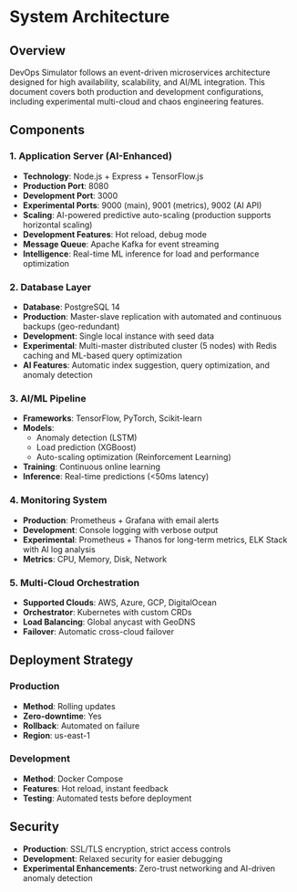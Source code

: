 # System Architecture

## Overview
DevOps Simulator follows an event-driven microservices architecture designed for high availability, scalability, and AI/ML integration. This document covers both production and development configurations, including experimental multi-cloud and chaos engineering features.

## Components

### 1. Application Server (AI-Enhanced)
- **Technology**: Node.js + Express + TensorFlow.js  
- **Production Port**: 8080  
- **Development Port**: 3000  
- **Experimental Ports**: 9000 (main), 9001 (metrics), 9002 (AI API)  
- **Scaling**: AI-powered predictive auto-scaling (production supports horizontal scaling)  
- **Development Features**: Hot reload, debug mode  
- **Message Queue**: Apache Kafka for event streaming  
- **Intelligence**: Real-time ML inference for load and performance optimization  

### 2. Database Layer
- **Database**: PostgreSQL 14  
- **Production**: Master-slave replication with automated and continuous backups (geo-redundant)  
- **Development**: Single local instance with seed data  
- **Experimental**: Multi-master distributed cluster (5 nodes) with Redis caching and ML-based query optimization  
- **AI Features**: Automatic index suggestion, query optimization, and anomaly detection  

### 3. AI/ML Pipeline
- **Frameworks**: TensorFlow, PyTorch, Scikit-learn  
- **Models**:  
  - Anomaly detection (LSTM)  
  - Load prediction (XGBoost)  
  - Auto-scaling optimization (Reinforcement Learning)  
- **Training**: Continuous online learning  
- **Inference**: Real-time predictions (<50ms latency)  

### 4. Monitoring System
- **Production**: Prometheus + Grafana with email alerts  
- **Development**: Console logging with verbose output  
- **Experimental**: Prometheus + Thanos for long-term metrics, ELK Stack with AI log analysis  
- **Metrics**: CPU, Memory, Disk, Network  

### 5. Multi-Cloud Orchestration
- **Supported Clouds**: AWS, Azure, GCP, DigitalOcean  
- **Orchestrator**: Kubernetes with custom CRDs  
- **Load Balancing**: Global anycast with GeoDNS  
- **Failover**: Automatic cross-cloud failover  

## Deployment Strategy

### Production
- **Method**: Rolling updates  
- **Zero-downtime**: Yes  
- **Rollback**: Automated on failure  
- **Region**: us-east-1  

### Development
- **Method**: Docker Compose  
- **Features**: Hot reload, instant feedback  
- **Testing**: Automated tests before deployment  

## Security
- **Production**: SSL/TLS encryption, strict access controls  
- **Development**: Relaxed security for easier debugging  
- **Experimental Enhancements**: Zero-trust networking and AI-driven anomaly detection
